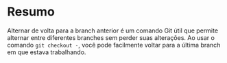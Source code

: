 # Resumo

Alternar de volta para a branch anterior é um comando Git útil que permite alternar entre diferentes branches sem perder suas alterações. Ao usar o comando `git checkout -`, você pode facilmente voltar para a última branch em que estava trabalhando.
